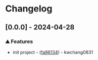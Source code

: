 # Changelog

## [0.0.0] - 2024-04-28

### ⛰️ Features

- init project - ([fa96134](https://github.com/orhun/git-cliff/commit/fa96134150a2b7af53f29cbb2447b9c7fdb46bd8)) - kwchang0831



